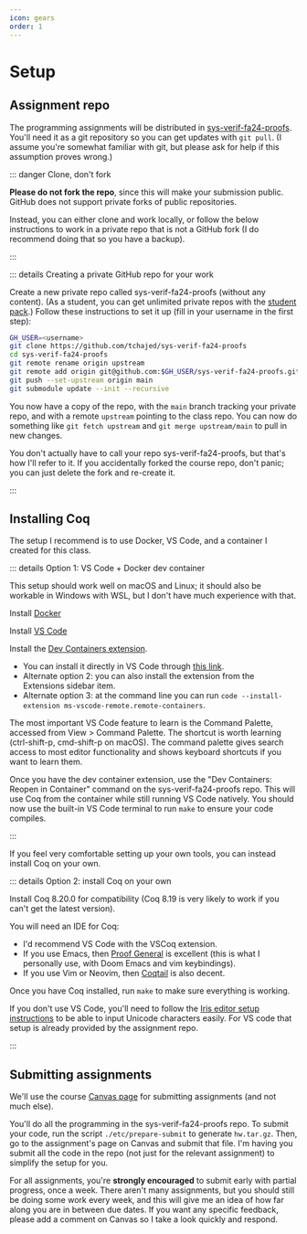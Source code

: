 ```yaml
---
icon: gears
order: 1
---
```


# Setup

## Assignment repo

The programming assignments will be distributed in [sys-verif-fa24-proofs](https://github.com/tchajed/sys-verif-fa24-proofs). You'll need it as a git repository so you can get updates with `git pull`. (I assume you're somewhat familiar with git, but please ask for help if this assumption proves wrong.)

::: danger Clone, don't fork

**Please do not fork the repo**, since this will make your submission public. GitHub does not support private forks of public repositories.

Instead, you can either clone and work locally, or follow the below instructions to work in a private repo that is not a GitHub fork (I do recommend doing that so you have a backup).

:::

::: details Creating a private GitHub repo for your work

Create a new private repo called sys-verif-fa24-proofs (without any content). (As a student, you can get unlimited private repos with the [student pack](https://education.github.com/pack/join).) Follow these instructions to set it up (fill in your username in the first step):

```bash
GH_USER=<username>
git clone https://github.com/tchajed/sys-verif-fa24-proofs
cd sys-verif-fa24-proofs
git remote rename origin upstream
git remote add origin git@github.com:$GH_USER/sys-verif-fa24-proofs.git
git push --set-upstream origin main
git submodule update --init --recursive
```

You now have a copy of the repo, with the `main` branch tracking your private repo, and with a remote `upstream` pointing to the class repo. You can now do something like `git fetch upstream` and `git merge upstream/main` to pull in new changes.

You don't actually have to call your repo sys-verif-fa24-proofs, but that's how I'll refer to it. If you accidentally forked the course repo, don't panic; you can just delete the fork and re-create it.

:::

## Installing Coq

The setup I recommend is to use Docker, VS Code, and a container I created for this class.

::: details Option 1: VS Code + Docker dev container

 This setup should work well on macOS and Linux; it should also be workable in Windows with WSL, but I don't have much experience with that.

Install [Docker](https://www.docker.com/get-started/)

Install [VS Code](https://code.visualstudio.com/)

Install the [Dev Containers extension](https://marketplace.visualstudio.com/items?itemName=ms-vscode-remote.remote-containers).

- You can install it directly in VS Code through [this link](vscode:extension/ms-vscode-remote.remote-containers).
- Alternate option 2: you can also install the extension from the Extensions sidebar item.
- Alternate option 3: at the command line you can run `code --install-extension ms-vscode-remote.remote-containers`.

The most important VS Code feature to learn is the Command Palette, accessed from View > Command Palette. The shortcut is worth learning (ctrl-shift-p, cmd-shift-p on macOS). The command palette gives search access to most editor functionality and shows keyboard shortcuts if you want to learn them.

Once you have the dev container extension, use the "Dev Containers: Reopen in Container" command on the sys-verif-fa24-proofs repo. This will use Coq from the container while still running VS Code natively. You should now use the built-in VS Code terminal to run `make` to ensure your code compiles.

:::

If you feel very comfortable setting up your own tools, you can instead install Coq on your own.

::: details Option 2: install Coq on your own

Install Coq 8.20.0 for compatibility (Coq 8.19 is very likely to work
if you can't get the latest version).

You will need an IDE for Coq:

- I'd recommend VS Code with the VSCoq extension.
- If you use Emacs, then [Proof General](https://proofgeneral.github.io/) is excellent (this is what I personally use, with Doom Emacs and vim keybindings).
- If you use Vim or Neovim, then [Coqtail](https://github.com/whonore/Coqtail) is also decent.

Once you have Coq installed, run `make` to make sure everything is working.

If you don't use VS Code, you'll need to follow the [Iris editor setup instructions](https://gitlab.mpi-sws.org/iris/iris/-/blob/master/docs/editor.md?ref_type=heads) to be able to input Unicode characters easily. For VS code that setup is already provided by the assignment repo.

:::

## Submitting assignments

We'll use the course [Canvas page](https://canvas.wisc.edu/courses/425519) for submitting assignments (and not much else).

You'll do all the programming in the sys-verif-fa24-proofs repo. To submit your code, run the script `./etc/prepare-submit` to generate `hw.tar.gz`. Then, go to the assignment's page on Canvas and submit that file. I'm having you submit all the code in the repo (not just for the relevant assignment) to simplify the setup for you.

For all assignments, you're **strongly encouraged** to submit early with partial progress, once a week. There aren't many assignments, but you should still be doing some work every week, and this will give me an idea of how far along you are in between due dates. If you want any specific feedback, please add a comment on Canvas so I take a look quickly and respond.
